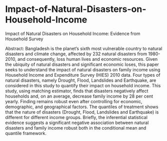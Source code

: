 # Impact-of-Natural-Disasters-on-Household-Income
Impact of Natural Disasters on Household Income: Evidence from Household Survey

Abstract: Bangladesh is the planet’s sixth most vulnerable country to natural disasters and climate change, affected by 232 natural disasters from 1980-2010, and consequently, loss human lives and economic resources. Given the ubiquity of natural disasters and significant economic loses, this paper seeks to understand the impact of natural disasters on family income using Household Income and Expenditure Survey (HIES) 2010 data. Four types of natural disasters, namely Drought, Flood, Landslides and Earthquake, are considered in this study to quantify their impact on household income. This study, using matching estimator, finds that disasters negatively affect households and, on an average, decrease family income by 28 per cent yearly. Finding remains robust even after controlling for economic, demographic, and geographical factors. The quantiles of treatment shows that the nature of disasters (Drought, Flood, Landslides and Earthquake) is different for different income groups. Briefly, the inferential statistical evidence suggests a significant negative association between natural disasters and family income robust both in the conditional mean and quantile framework.
